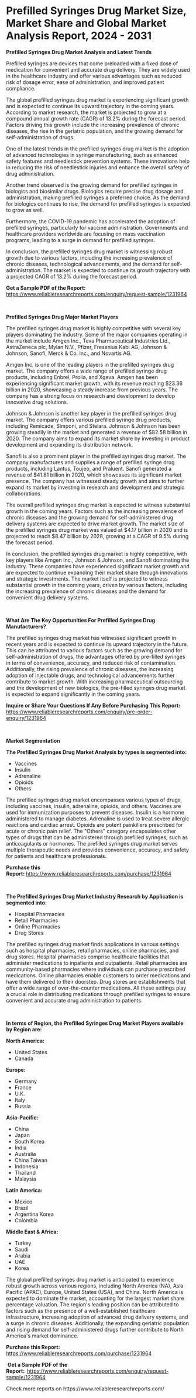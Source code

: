 <p><h1>Prefilled Syringes Drug Market Size, Market Share and Global Market Analysis Report, 2024 - 2031</h1></p><p><strong>Prefilled Syringes Drug Market Analysis and Latest Trends</strong></p>
<p><p>Prefilled syringes are devices that come preloaded with a fixed dose of medication for convenient and accurate drug delivery. They are widely used in the healthcare industry and offer various advantages such as reduced risk of dosage error, ease of administration, and improved patient compliance.</p><p>The global prefilled syringes drug market is experiencing significant growth and is expected to continue its upward trajectory in the coming years. According to market research, the market is projected to grow at a compound annual growth rate (CAGR) of 13.2% during the forecast period. Factors driving this growth include the increasing prevalence of chronic diseases, the rise in the geriatric population, and the growing demand for self-administration of drugs.</p><p>One of the latest trends in the prefilled syringes drug market is the adoption of advanced technologies in syringe manufacturing, such as enhanced safety features and needlestick prevention systems. These innovations help in reducing the risk of needlestick injuries and enhance the overall safety of drug administration.</p><p>Another trend observed is the growing demand for prefilled syringes in biologics and biosimilar drugs. Biologics require precise drug dosage and administration, making prefilled syringes a preferred choice. As the demand for biologics continues to rise, the demand for prefilled syringes is expected to grow as well.</p><p>Furthermore, the COVID-19 pandemic has accelerated the adoption of prefilled syringes, particularly for vaccine administration. Governments and healthcare providers worldwide are focusing on mass vaccination programs, leading to a surge in demand for prefilled syringes.</p><p>In conclusion, the prefilled syringes drug market is witnessing robust growth due to various factors, including the increasing prevalence of chronic diseases, technological advancements, and the demand for self-administration. The market is expected to continue its growth trajectory with a projected CAGR of 13.2% during the forecast period.</p></p>
<p><strong>Get a Sample PDF of the Report:&nbsp;</strong> <a href="https://www.reliableresearchreports.com/enquiry/request-sample/1231964">https://www.reliableresearchreports.com/enquiry/request-sample/1231964</a></p>
<p>&nbsp;</p>
<p><strong>Prefilled Syringes Drug Major Market Players</strong></p>
<p><p>The prefilled syringes drug market is highly competitive with several key players dominating the industry. Some of the major companies operating in the market include Amgen Inc., Teva Pharmaceutical Industries Ltd., AstraZeneca plc, Mylan N.V., Pfizer, Fresenius Kabi AG, Johnson & Johnson, Sanofi, Merck & Co. Inc., and Novartis AG.</p><p>Amgen Inc. is one of the leading players in the prefilled syringes drug market. The company offers a wide range of prefilled syringe drug products, including Enbrel, Prolia, and Xgeva. Amgen has been experiencing significant market growth, with its revenue reaching $23.36 billion in 2020, showcasing a steady increase from previous years. The company has a strong focus on research and development to develop innovative drug solutions.</p><p>Johnson & Johnson is another key player in the prefilled syringes drug market. The company offers various prefilled syringe drug products, including Remicade, Simponi, and Stelara. Johnson & Johnson has been growing steadily in the market and generated a revenue of $82.58 billion in 2020. The company aims to expand its market share by investing in product development and expanding its distribution network.</p><p>Sanofi is also a prominent player in the prefilled syringes drug market. The company manufactures and supplies a range of prefilled syringe drug products, including Lantus, Toujeo, and Praluent. Sanofi generated a revenue of $41.81 billion in 2020, which showcases its significant market presence. The company has witnessed steady growth and aims to further expand its market by investing in research and development and strategic collaborations.</p><p>The overall prefilled syringes drug market is expected to witness substantial growth in the coming years. Factors such as the increasing prevalence of chronic diseases and the growing demand for self-administered drug delivery systems are expected to drive market growth. The market size of the prefilled syringes drug market was valued at $4.17 billion in 2020 and is projected to reach $8.47 billion by 2028, growing at a CAGR of 9.5% during the forecast period.</p><p>In conclusion, the prefilled syringes drug market is highly competitive, with key players like Amgen Inc., Johnson & Johnson, and Sanofi dominating the industry. These companies have experienced significant market growth and are expected to continue expanding their market share through innovations and strategic investments. The market itself is projected to witness substantial growth in the coming years, driven by various factors, including the increasing prevalence of chronic diseases and the demand for convenient drug delivery systems.</p></p>
<p>&nbsp;</p>
<p><strong>What Are The Key Opportunities For Prefilled Syringes Drug Manufacturers?</strong></p>
<p><p>The prefilled syringes drug market has witnessed significant growth in recent years and is expected to continue its upward trajectory in the future. This can be attributed to various factors such as the growing demand for self-administration of drugs, the advantages offered by pre-filled syringes in terms of convenience, accuracy, and reduced risk of contamination. Additionally, the rising prevalence of chronic diseases, the increasing adoption of injectable drugs, and technological advancements further contribute to market growth. With increasing pharmaceutical outsourcing and the development of new biologics, the pre-filled syringes drug market is expected to expand significantly in the coming years.</p></p>
<p><strong>Inquire or Share Your Questions If Any Before Purchasing This Report:</strong> <a href="https://www.reliableresearchreports.com/enquiry/pre-order-enquiry/1231964">https://www.reliableresearchreports.com/enquiry/pre-order-enquiry/1231964</a></p>
<p>&nbsp;</p>
<p><strong>Market Segmentation</strong></p>
<p><strong>The Prefilled Syringes Drug Market Analysis by types is segmented into:</strong></p>
<p><ul><li>Vaccines</li><li>Insulin</li><li>Adrenaline</li><li>Opioids</li><li>Others</li></ul></p>
<p><p>The prefilled syringes drug market encompasses various types of drugs, including vaccines, insulin, adrenaline, opioids, and others. Vaccines are used for immunization purposes to prevent diseases. Insulin is a hormone administered to manage diabetes. Adrenaline is used to treat severe allergic reactions and cardiac arrest. Opioids are potent painkillers prescribed for acute or chronic pain relief. The "Others" category encapsulates other types of drugs that can be administered through prefilled syringes, such as anticoagulants or hormones. The prefilled syringes drug market serves multiple therapeutic needs and provides convenience, accuracy, and safety for patients and healthcare professionals.</p></p>
<p><strong>Purchase this Report:&nbsp;</strong><a href="https://www.reliableresearchreports.com/purchase/1231964">https://www.reliableresearchreports.com/purchase/1231964</a></p>
<p>&nbsp;</p>
<p><strong>The Prefilled Syringes Drug Market Industry Research by Application is segmented into:</strong></p>
<p><ul><li>Hospital Pharmacies</li><li>Retail Pharmacies</li><li>Online Pharmacies</li><li>Drug Stores</li></ul></p>
<p><p>The prefilled syringes drug market finds applications in various settings such as hospital pharmacies, retail pharmacies, online pharmacies, and drug stores. Hospital pharmacies comprise healthcare facilities that administer medications to inpatients and outpatients. Retail pharmacies are community-based pharmacies where individuals can purchase prescribed medications. Online pharmacies enable customers to order medications and have them delivered to their doorstep. Drug stores are establishments that offer a wide range of over-the-counter medications. All these settings play a crucial role in distributing medications through prefilled syringes to ensure convenient and accurate drug administration to patients.</p></p>
<p>&nbsp;</p>
<p><strong>In terms of Region, the Prefilled Syringes Drug Market Players available by Region are:</strong></p>
<p>
    <p> <strong> North America: </strong>
        <ul>
            <li>United States</li>
            <li>Canada</li>
        </ul>
        </p> 
    <p> <strong> Europe: </strong>
        <ul>
            <li>Germany</li>
            <li>France</li>
            <li>U.K.</li>
            <li>Italy</li>
            <li>Russia</li>
        </ul>
        </p> 
    <p> <strong> Asia-Pacific: </strong>
        <ul>
            <li>China</li>
            <li>Japan</li>
            <li>South Korea</li>
            <li>India</li>
            <li>Australia</li>
            <li>China Taiwan</li>
            <li>Indonesia</li>
            <li>Thailand</li>
            <li>Malaysia</li>
        </ul>
        </p> 
    <p> <strong> Latin America: </strong>
        <ul>
            <li>Mexico</li>
            <li>Brazil</li>
            <li>Argentina Korea</li>
            <li>Colombia</li>
        </ul>
        </p> 
    <p> <strong> Middle East & Africa: </strong>
        <ul>
            <li>Turkey</li>
            <li>Saudi</li>
            <li>Arabia</li>
            <li>UAE</li>
            <li>Korea</li>
        </ul>
    </p>
    </p>
<p><p>The global prefilled syringes drug market is anticipated to experience robust growth across various regions, including North America (NA), Asia Pacific (APAC), Europe, United States (USA), and China. North America is expected to dominate the market, accounting for the largest market share percentage valuation. The region's leading position can be attributed to factors such as the presence of a well-established healthcare infrastructure, increasing adoption of advanced drug delivery systems, and a surge in chronic diseases. Additionally, the expanding geriatric population and rising demand for self-administered drugs further contribute to North America's market dominance.</p></p>
<p><strong>Purchase this Report: </strong><a href="https://www.reliableresearchreports.com/purchase/1231964">https://www.reliableresearchreports.com/purchase/1231964</a></p>
<p>&nbsp;<strong>Get a Sample PDF of the Report:&nbsp;&nbsp;</strong><a href="https://www.reliableresearchreports.com/enquiry/request-sample/1231964">https://www.reliableresearchreports.com/enquiry/request-sample/1231964</a></p>
<p><strong></strong></p>
<p>Check more reports on https://www.reliableresearchreports.com/</p>